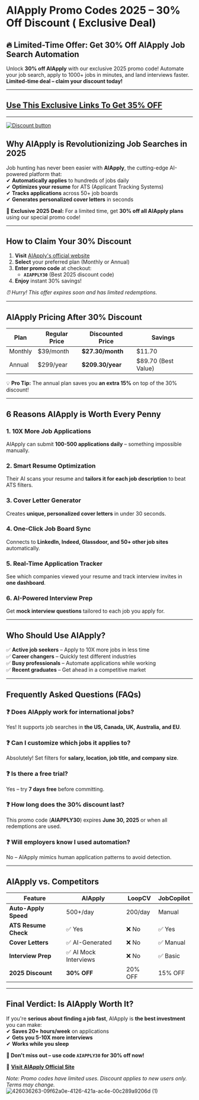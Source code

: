 # AIApply Promo Codes 2025 – 30% Off Discount ( Exclusive Deal)
## **🔥 Limited-Time Offer: Get 30% Off AIApply Job Search Automation**  

Unlock **30% off AIApply** with our exclusive 2025 promo code! Automate your job search, apply to 1000+ jobs in minutes, and land interviews faster. **Limited-time deal – claim your discount today!**  

---  
## [Use This Exclusive Links To Get 35% OFF](https://www.aiapply.co/?via=abdul-raheem)
---  

[![Discount button](https://github.com/user-attachments/assets/e86cc68c-81ac-4f8e-a46c-e2eef07f4ced)](https://www.aiapply.co/?via=abdul-raheem)




## **Why AIApply is Revolutionizing Job Searches in 2025**  

Job hunting has never been easier with **AIApply**, the cutting-edge AI-powered platform that:  
✔ **Automatically applies** to hundreds of jobs daily  
✔ **Optimizes your resume** for ATS (Applicant Tracking Systems)  
✔ **Tracks applications** across 50+ job boards  
✔ **Generates personalized cover letters** in seconds  

**📌 Exclusive 2025 Deal:** For a limited time, get **30% off all AIApply plans** using our special promo code!  

---  

## **How to Claim Your 30% Discount**  

1. **Visit** [AIApply's official website](https://www.aiapply.com)  
2. **Select** your preferred plan (Monthly or Annual)  
3. **Enter promo code** at checkout:  
   - **`AIAPPLY30`** (Best 2025 discount code)  
4. **Enjoy** instant 30% savings!  

*⏰ Hurry! This offer expires soon and has limited redemptions.*  

---  

## **AIApply Pricing After 30% Discount**  

| Plan | Regular Price | Discounted Price | Savings |  
|------|-------------|----------------|--------|  
| Monthly | $39/month | **$27.30/month** | $11.70 |  
| Annual | $299/year | **$209.30/year** | $89.70 (Best Value) |  

💡 **Pro Tip:** The annual plan saves you **an extra 15%** on top of the 30% discount!  

---  

## **6 Reasons AIApply is Worth Every Penny**  

### **1. 10X More Job Applications**  
AIApply can submit **100-500 applications daily** – something impossible manually.  

### **2. Smart Resume Optimization**  
Their AI scans your resume and **tailors it for each job description** to beat ATS filters.  

### **3. Cover Letter Generator**  
Creates **unique, personalized cover letters** in under 30 seconds.  

### **4. One-Click Job Board Sync**  
Connects to **LinkedIn, Indeed, Glassdoor, and 50+ other job sites** automatically.  

### **5. Real-Time Application Tracker**  
See which companies viewed your resume and track interview invites in **one dashboard**.  

### **6. AI-Powered Interview Prep**  
Get **mock interview questions** tailored to each job you apply for.  

---  

## **Who Should Use AIApply?**  

✅ **Active job seekers** – Apply to 10X more jobs in less time  
✅ **Career changers** – Quickly test different industries  
✅ **Busy professionals** – Automate applications while working  
✅ **Recent graduates** – Get ahead in a competitive market  

---  

## **Frequently Asked Questions (FAQs)**  

### **❓ Does AIApply work for international jobs?**  
Yes! It supports job searches in **the US, Canada, UK, Australia, and EU**.  

### **❓ Can I customize which jobs it applies to?**  
Absolutely! Set filters for **salary, location, job title, and company size**.  

### **❓ Is there a free trial?**  
Yes – try **7 days free** before committing.  

### **❓ How long does the 30% discount last?**  
This promo code (**AIAPPLY30**) expires **June 30, 2025** or when all redemptions are used.  

### **❓ Will employers know I used automation?**  
No – AIApply mimics human application patterns to avoid detection.  

---  

## **AIApply vs. Competitors**  

| Feature | AIApply | LoopCV | JobCopilot |  
|---------|--------|-------|-----------|  
| **Auto-Apply Speed** | 500+/day | 200/day | Manual |  
| **ATS Resume Check** | ✅ Yes | ❌ No | ✅ Yes |  
| **Cover Letters** | ✅ AI-Generated | ❌ No | ✅ Manual |  
| **Interview Prep** | ✅ AI Mock Interviews | ❌ No | ✅ Basic |  
| **2025 Discount** | **30% OFF** | 20% OFF | 15% OFF |  

---  

## **Final Verdict: Is AIApply Worth It?**  

If you're **serious about finding a job fast**, AIApply is **the best investment** you can make:  
✔ **Saves 20+ hours/week** on applications  
✔ **Gets you 5-10X more interviews**  
✔ **Works while you sleep**  

**🚀 Don't miss out – use code `AIAPPLY30` for 30% off now!**  

🔗 **[Visit AIApply Official Site](https://www.aiapply.com)**  
 

*Note: Promo codes have limited uses. Discount applies to new users only. Terms may change.*
![426036263-09f62a0e-4126-421a-ac4e-00c289a9206d (1)](https://github.com/user-attachments/assets/e86cc68c-81ac-4f8e-a46c-e2eef07f4ced)
